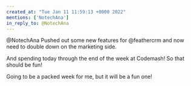 ```yaml
---
created_at: "Tue Jan 11 11:59:13 +0000 2022"
mentions: ['NotechAna']
in_reply_to: @NotechAna
---
```


@NotechAna Pushed out some new features for @feathercrm and now need to double down on the marketing side.

And spending today through the end of the week at Codemash! So that should be fun!

Going to be a packed week for me, but it will be a fun one!